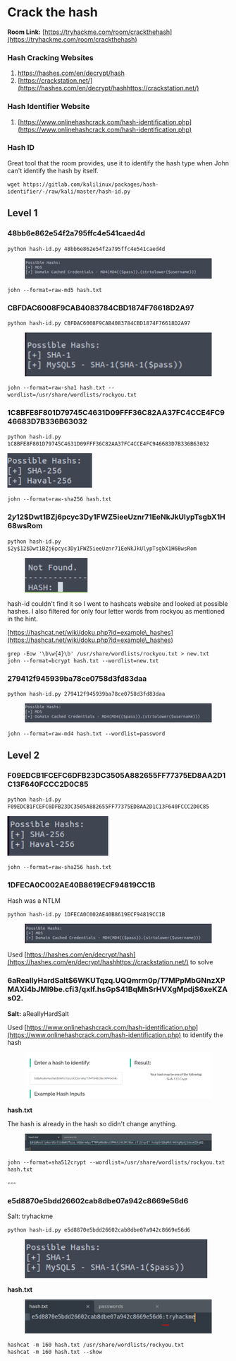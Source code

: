 # Crack the hash

**Room Link:** [https://tryhackme.com/room/crackthehash](https://tryhackme.com/room/crackthehash)



### Hash Cracking Websites

1. [https://hashes.com/en/decrypt/hash
   ](https://hashes.com/en/decrypt/hashhttps://crackstation.net/)
2. [https://crackstation.net/](https://hashes.com/en/decrypt/hashhttps://crackstation.net/)

### Hash Identifier Website

1. [https://www.onlinehashcrack.com/hash-identification.php](https://www.onlinehashcrack.com/hash-identification.php)

### Hash ID

Great tool that the room provides, use it to identify the hash type when John can't identify the hash by itself.

```
wget https://gitlab.com/kalilinux/packages/hash-identifier/-/raw/kali/master/hash-id.py
```

## Level 1

### 48bb6e862e54f2a795ffc4e541caed4d

```
python hash-id.py 48bb6e862e54f2a795ffc4e541caed4d
```

<figure><img src="../../.gitbook/assets/image (8).png" alt=""><figcaption></figcaption></figure>

```
john --format=raw-md5 hash.txt 
```



### CBFDAC6008F9CAB4083784CBD1874F76618D2A97

```
python hash-id.py CBFDAC6008F9CAB4083784CBD1874F76618D2A97 
```

<figure><img src="../../.gitbook/assets/image (5).png" alt=""><figcaption></figcaption></figure>

```
john --format=raw-sha1 hash.txt --wordlist=/usr/share/wordlists/rockyou.txt
```



### 1C8BFE8F801D79745C4631D09FFF36C82AA37FC4CCE4FC946683D7B336B63032

```
python hash-id.py 1C8BFE8F801D79745C4631D09FFF36C82AA37FC4CCE4FC946683D7B336B63032
```

![](<../../.gitbook/assets/image (7).png>)

```
john --format=raw-sha256 hash.txt
```

### $2y$12$Dwt1BZj6pcyc3Dy1FWZ5ieeUznr71EeNkJkUlypTsgbX1H68wsRom

```
python hash-id.py $2y$12$Dwt1BZj6pcyc3Dy1FWZ5ieeUznr71EeNkJkUlypTsgbX1H68wsRom
```

<figure><img src="../../.gitbook/assets/image (6).png" alt=""><figcaption></figcaption></figure>

hash-id couldn't find it so I went to hashcats website and looked at possible hashes. I also filtered for only four letter words from rockyou as mentioned in the hint.

[https://hashcat.net/wiki/doku.php?id=example\_hashes](https://hashcat.net/wiki/doku.php?id=example\_hashes)

```
grep -Eow '\b\w{4}\b' /usr/share/wordlists/rockyou.txt > new.txt
john --format=bcrypt hash.txt --wordlist=new.txt
```



### 279412f945939ba78ce0758d3fd83daa

```
python hash-id.py 279412f945939ba78ce0758d3fd83daa
```

<figure><img src="../../.gitbook/assets/image (100).png" alt=""><figcaption></figcaption></figure>

```
john --format=raw-md4 hash.txt --wordlist=password
```

## Level 2

### F09EDCB1FCEFC6DFB23DC3505A882655FF77375ED8AA2D1C13F640FCCC2D0C85

```
python hash-id.py F09EDCB1FCEFC6DFB23DC3505A882655FF77375ED8AA2D1C13F640FCCC2D0C85
```

![](<../../.gitbook/assets/image (22).png>)

```
john --format=raw-sha256 hash.txt 
```

### 1DFECA0C002AE40B8619ECF94819CC1B

Hash was a NTLM

```
python hash-id.py 1DFECA0C002AE40B8619ECF94819CC1B
```

<figure><img src="../../.gitbook/assets/image (12).png" alt=""><figcaption></figcaption></figure>

Used [https://hashes.com/en/decrypt/hash](https://hashes.com/en/decrypt/hashhttps://crackstation.net/) to solve



### &#x20;$6$aReallyHardSalt$6WKUTqzq.UQQmrm0p/T7MPpMbGNnzXPMAXi4bJMl9be.cfi3/qxIf.hsGpS41BqMhSrHVXgMpdjS6xeKZAs02.

**Salt:** aReallyHardSalt

Used [https://www.onlinehashcrack.com/hash-identification.php](https://www.onlinehashcrack.com/hash-identification.php) to identify the hash&#x20;

<figure><img src="../../.gitbook/assets/image (10).png" alt=""><figcaption></figcaption></figure>

**hash.txt**&#x20;

The hash is already in the hash so didn't change anything.

<figure><img src="../../.gitbook/assets/image (11).png" alt=""><figcaption></figcaption></figure>

```
john --format=sha512crypt --wordlist=/usr/share/wordlists/rockyou.txt hash.txt
```



\---



### e5d8870e5bdd26602cab8dbe07a942c8669e56d6

Salt: tryhackme

```
python hash-id.py e5d8870e5bdd26602cab8dbe07a942c8669e56d6
```

<figure><img src="../../.gitbook/assets/image (24).png" alt=""><figcaption></figcaption></figure>

**hash.txt**

<figure><img src="../../.gitbook/assets/image (9).png" alt=""><figcaption></figcaption></figure>

```
hashcat -m 160 hash.txt /usr/share/wordlists/rockyou.txt
hashcat -m 160 hash.txt --show
```
